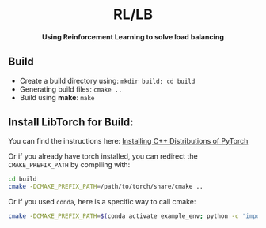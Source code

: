 <h1 align="center"><b>RL/LB</b></h1>
<h4 align="center">Using Reinforcement Learning to solve load balancing</h4>

## Build
- Create a build directory using: `mkdir build; cd build`
- Generating build files: `cmake ..`
- Build using **make**: `make`

## Install LibTorch for Build:
You can find the instructions here: [Installing C++ Distributions of PyTorch](https://pytorch.org/cppdocs/installing.html)

Or if you already have torch installed, you can redirect the `CMAKE_PREFIX_PATH` by compiling with:
```bash
cd build
cmake -DCMAKE_PREFIX_PATH=/path/to/torch/share/cmake ..
```

Or if you used `conda`, here is a specific way to call cmake:
```bash
cmake -DCMAKE_PREFIX_PATH=$(conda activate example_env; python -c 'import torch;print(torch.utils.cmake_prefix_path)')
```